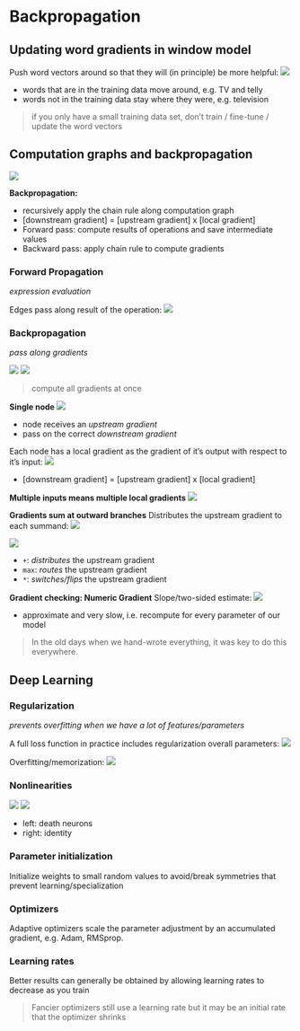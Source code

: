 # Backpropagation
## Updating word gradients in window model
Push word vectors around so that they will (in principle) be more helpful:
![](img/e4fa4c85.png)
- words that are in the training data move around, e.g. TV and telly
- words not in the training data stay where they were, e.g. television

> if you only have a small training data set, don’t train / fine-tune / update the word vectors

## Computation graphs and backpropagation
![](img/2aaa5997.png)

**Backpropagation:**
 - recursively apply the chain rule along computation graph
 - [downstream gradient] = [upstream gradient] x [local gradient]
 - Forward pass: compute results of operations and save intermediate values
 - Backward pass: apply chain rule to compute gradients

### Forward Propagation
*expression evaluation*

Edges pass along result of the operation:
![](img/1fc289fc.png)

### Backpropagation
*pass along gradients*

![](img/8fc0adbe.png)
![](img/5f9d4cab.png)

> compute all gradients at once

**Single node**
![](img/542d7876.png)
- node receives an *upstream gradient*
- pass on the correct *downstream gradient*

Each node has a local gradient as the gradient of it’s output with respect to it’s input:
![](img/d732cf3d.png)
- [downstream gradient] = [upstream gradient] x [local gradient]

**Multiple inputs means multiple local gradients**
![](img/dd7ee172.png)

**Gradients sum at outward branches**
Distributes the upstream gradient to each summand:
![](img/9cd7c980.png)

![](img/a6e9bbf3.png)
- `+`: *distributes* the upstream gradient
- `max`: *routes* the upstream gradient
- `*`: *switches/flips* the upstream gradient

**Gradient checking: Numeric Gradient**
Slope/two-sided estimate:
![](img/d14b7107.png)
- approximate and very slow, i.e. recompute for every parameter of our model

> In the old days when we hand-wrote everything, it was key to do this everywhere.

## Deep Learning
### Regularization
*prevents overfitting when we have a lot of features/parameters*

A full loss function in practice includes regularization overall parameters:
![](img/a69679e5.png)

Overfitting/memorization:
![](img/08b6938a.png)

### Nonlinearities
![](img/8433a201.png)
![](img/f7e36749.png)
- left: death neurons
- right: identity

### Parameter initialization
Initialize weights to small random values to avoid/break symmetries that prevent learning/specialization

### Optimizers
Adaptive optimizers scale the parameter adjustment by an accumulated gradient, e.g. Adam, RMSprop.

### Learning rates
Better results can generally be obtained by allowing learning rates to decrease as you train

> Fancier optimizers still use a learning rate but it may be an initial rate that the optimizer shrinks 
